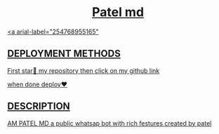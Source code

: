 </p>
</p>
<p align="center">
<a
href =(https://whatsapp.com/channel/0029Vaf9jys9Bb5sQdJCOn3R)
<"https://telegra.ph/file/a8b639aead927af2d834a.jpg>
  </p>
  <h1 align="center"> Patel md
</h1
<p align="center">
</p>

<a arial-label="254768955165"


## DEPLOYMENT METHODS

First star🌟 my repository then click on my github link

when done deploy❤️

## DESCRIPTION
AM PATEL MD a public whatsap bot with rich festures created by patel

